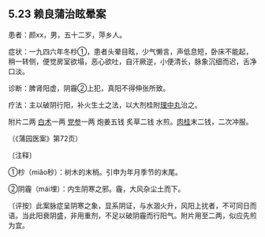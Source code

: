 ## 5.23 赖良蒲治眩晕案

患者：颜xx，男，五十二岁，萍乡人。

症状：一九四六年冬杪①，患者头晕目眩，少气懒言，声低息短，卧床不能起，稍一转侧，便觉房室欲塌，恶心欲吐，自汗厥逆，小便清长，脉象沉细而迟，舌净口淡。

诊断：脾肾阳虚，阴霾②上犯，真阳不得伸张所致。

疗法：主以破阴行阳，补火生土之法，以大剂桂附[理中丸](https://www.gmzyjc.com/read/fjx/fjx05-0.1.0.0.0.md)治之。

附片二两 [白术](https://www.gmzyjc.com/read/bc/bc17-0.1.5.0.0.md)一两 [党参](https://www.gmzyjc.com/read/bc/bc17-0.1.2.0.0.md)一两 炮姜五钱 炙草二钱 水煎。[肉桂](https://www.gmzyjc.com/read/bc/bc07-0.3.0.0.0.md)末二钱，二次冲服。

（《蒲园医案》第72页）

〔注释〕

①杪（miǎo秒）：树木的末梢。引申为年月季节的末尾。

②阴霾（mái埋）：内生阴寒之邪。霾，大风杂尘土而下。

〔评按〕此案脉症呈阴寒之象，显系阴证，与水涸火升，风阳上扰者，不可同日而语。当此阳衰阴盛，非用重剂，不足以破阴霾而行阳气。附片用至二两，似应先煎为宜。
